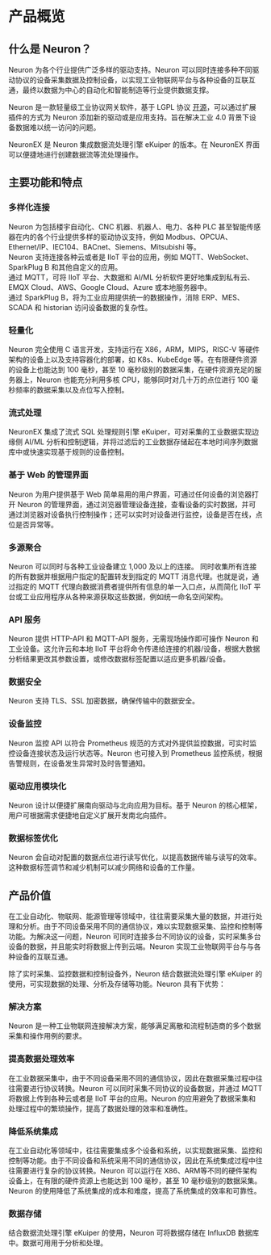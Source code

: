 # 产品概览

## 什么是 Neuron？

Neuron 为各个行业提供广泛多样的驱动支持。Neuron 可以同时连接多种不同驱动协议的设备采集数据及控制设备，以实现工业物联网平台与各种设备的互联互通，最终以数据为中心的自动化和智能制造等行业提供数据支撑。

Neuron 是一款轻量级工业协议网关软件，基于 LGPL 协议 [开源](https://github.com/emqx/neuron)，可以通过扩展插件的方式为 Neuron 添加新的驱动或是应用支持。旨在解决工业 4.0 背景下设备数据难以统一访问的问题。

NeuronEX 是 Neuron 集成数据流处理引擎 eKuiper 的版本。在 NeuronEX 界面可以便捷地进行创建数据流等流处理操作。

## 主要功能和特点

### 多样化连接

Neuron 为包括楼宇自动化、CNC 机器、机器人、电力、各种 PLC 甚至智能传感器在内的各个行业提供多样的驱动协议支持，例如 Modbus、OPCUA、Ethernet/IP、IEC104、BACnet、Siemens、Mitsubishi 等。</br>
Neuron 支持连接各种云或者是 IIoT 平台的应用，例如 MQTT、WebSocket、SparkPlug B 和其他自定义的应用。</br>
通过 MQTT，可将 IIoT 平台、大数据和 AI/ML 分析软件更好地集成到私有云、EMQX Cloud、AWS、Google Cloud、Azure 或本地服务器中。</br>
通过 SparkPlug B，将为工业应用提供统一的数据操作，消除 ERP、MES、SCADA 和 historian 访问设备数据的复杂性。

### 轻量化

Neuron 完全使用 C 语言开发，支持运行在 X86，ARM，MIPS，RISC-V 等硬件架构的设备上以及支持容器化的部署，如 K8s、KubeEdge 等。在有限硬件资源的设备上也能达到 100 毫秒，甚至 10 毫秒级别的数据采集，在硬件资源充足的服务器上，Neuron 也能充分利用多核 CPU，能够同时对几十万的点位进行 100 毫秒频率的数据采集以及点位写入控制。

### 流式处理

NeuronEX 集成了流式 SQL 处理规则引擎 eKuiper，可对采集的工业数据实现边缘侧 AI/ML 分析和控制逻辑，并将过滤后的工业数据存储起在本地时间序列数据库中或快速实现基于规则的设备控制。

### 基于 Web 的管理界面

Neuron 为用户提供基于 Web 简单易用的用户界面，可通过任何设备的浏览器打开 Neuron 的管理界面，通过浏览器管理设备连接，查看设备的实时数据，并可通过浏览器对设备执行控制操作；还可以实时对设备进行监控，设备是否在线，点位是否异常等。 

### 多源聚合

Neuron 可以同时与各种工业设备建立 1,000 及以上的连接。 同时收集所有连接的所有数据并根据用户指定的配置转发到指定的 MQTT 消息代理。也就是说，通过指定的 MQTT 代理向数据消费者提供所有信息的单一入口点，从而简化 IIoT 平台或工业应用程序从各种来源获取这些数据，例如统一命名空间架构。

### API 服务

Neuron 提供 HTTP-API 和 MQTT-API 服务，无需现场操作即可操作 Neuron 和工业设备。这允许云和本地 IIoT 平台将命令传递给连接的机器/设备，根据大数据分析结果更改其参数设置，或修改数据标签配置以适应更多机器/设备。

### 数据安全

Neuron 支持 TLS、SSL 加密数据，确保传输中的数据安全。

### 设备监控

Neuron 监控 API 以符合 Prometheus 规范的方式对外提供监控数据，可实时监控设备连接状态及运行状态等。Neuron 也可接入到 Prometheus 监控系统，根据告警规则，在设备发生异常时及时告警通知。

### 驱动应用模块化

Neuron 设计以便捷扩展南向驱动与北向应用为目标。基于 Neuron 的核心框架，用户可根据需求便捷地自定义扩展开发南北向插件。

### 数据标签优化

Neuron 会自动对配置的数据点位进行读写优化，以提高数据传输与读写的效率。这种数据标签调节和减少机制可以减少网络和设备的工作量。

## 产品价值

在工业自动化、物联网、能源管理等领域中，往往需要采集大量的数据，并进行处理和分析。由于不同设备采用不同的通信协议，难以实现数据采集、监控和控制等功能。为解决这一问题，Neuron 可同时连接多台不同协议的设备，实时采集多台设备的数据，并且能实时将数据上传到云端。Neuron 实现工业物联网平台与与各种设备的互联互通。

除了实时采集、监控数据和控制设备外，Neuron 结合数据流处理引擎 eKuiper 的使用，可实现数据的处理、分析及存储等功能。Neuron 具有下优势： 

### 解决方案

Neuron 是一种工业物联网连接解决方案，能够满足离散和流程制造商的多个数据采集和操作用例的要求。

### 提高数据处理效率

在工业数据采集中，由于不同设备采用不同的通信协议，因此在数据采集过程中往往需要进行协议转换。Neuron 可以同时采集不同协议的设备数据，并通过 MQTT 将数据上传到各种云或者是 IIoT 平台的应用。Neuron 的应用避免了数据采集和处理过程中的繁琐操作，提高了数据处理的效率和准确性。

### 降低系统集成

在工业自动化等领域中，往往需要集成多个设备和系统，以实现数据采集、监控和控制等功能。由于不同设备和系统采用不同的通信协议，因此在系统集成过程中往往需要进行复杂的协议转换。Neuron 可以运行在 X86、ARM等不同的硬件架构设备上，在有限的硬件资源上也能达到 100 毫秒，甚至 10 毫秒级别的数据采集。Neuron 的使用降低了系统集成的成本和难度，提高了系统集成的效率和可靠性。

### 数据存储

结合数据流处理引擎 eKuiper 的使用，Neuron 可将数据存储在 InfluxDB 数据库中。数据可用用于分析和处理。
